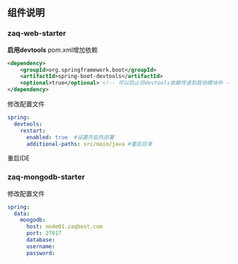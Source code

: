 ## 组件说明
### zaq-web-starter
**启用devtools**
pom.xml增加依赖 
```xml
<dependency>
    <groupId>org.springframework.boot</groupId>
    <artifactId>spring-boot-devtools</artifactId>
    <optional>true</optional> <!-- 可以防止将devtools依赖传递到其他模块中 -->
</dependency>

```

修改配置文件
```yaml
spring:
  devtools:
    restart:
      enabled: true  #设置开启热部署
      additional-paths: src/main/java #重启目录
```

重启IDE

### zaq-mongodb-starter
修改配置文件
```yaml
spring:
  data:
    mongodb:
      host: node01.zaqbest.com
      port: 27017
      database: 
      username: 
      password:
```